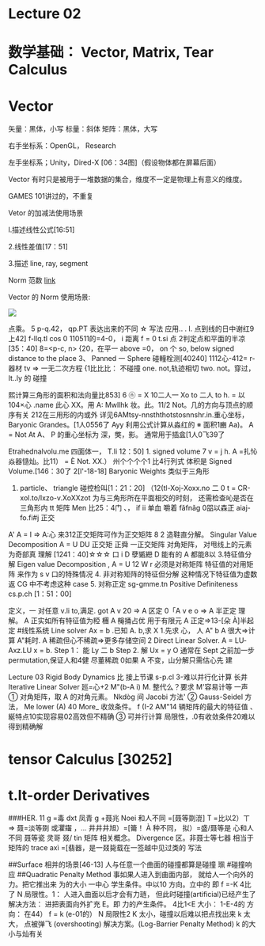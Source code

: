 # Lecture 02

# 数学基础：  Vector, Matrix, Tear Calculus

# Vector 

矢量：黑体，小写 标量：斜体 矩阵：黑体，大写

右手坐标系：OpenGL， Research

左手坐标系；Unity，Dired-X [06：34图]（假设物体都在屏幕后面）

Vector 有时只是被用于一堆数据的集合，维度不一定是物理上有意义的维度。

GAMES 101讲过的，不重复

Vetor 的加减法使用场景

l.描述线性公式[16:51]

2.线性差值[17：51]

3.描述 line, ray, segment

Norm 范数 [link]()

Vector 的 Norm 使用场景:

![](GAMES103/1)

点乘。 5
p-q.42， qp.PT 表达出来的不同
☆ 写法
应用.. .
l. 点到线的日中谢红9上42]
f-llq.tl cos 0
110511的=4-0， i
距离
f = 0 t.si
点
2判定点和平面的半凉[35：40]
8=<p-c, n> {20，在平一 above
=0， on
个 so, below
signed distance to the place
3、 Panned 一 Sphere 碰䡴栓测[40240]
1112心-412= r-
器材 tv
⇒ 一无二次方程 {1比比比： 不碰撞
one. not,轨迹相切
two. not。穿过， It..ly 的
碰撞

熙计算三角形的面积和法向量比853] 6
ⓝ = X 10二人一 Xo to 二人 to
h. = 以104×心 .name
此心 XX。用
A: Mwllhk 妆。此。11/2
Not。几的方向与顶点的顺序有关
212在三用形的内或外
详见6AMtsy-nnsththotstosnnshr.­in.重心坐标， Baryonic Grandes。[1人0556了
Ayy 利用公式计算从淼红的
※ 面积1豳 Aa)。
A = Not At A、
P 的重心坐标为
深，獘，影。
通常用于插盒[1人0飞39了

Etrahednalvolu.me 四面体一，
T.li 12：50] 1. signed volume 7
v = j h. A
=扎㤈焱器慥灿。比11）
= È Not. XX.）
州个个个个1 比4行列式
体积是 Signed Volume.[146：30了
2[l'-18-18] Baryonic Weights
类似于三角形
1. particle、 triangle 碰控检叫[1：21：20]
（12(tl-Xoj-Xoxx.no 二 0
t = CR-xol.to/lxzo-­v.XoXXzo­t 为与三角形所在平面相交的时刻，
还需检查吣是否在三角形内
tt 矩阵 Men 比25：4门 、， if ii 单血
嚼着 fǎfnǎg 0㗊以森正 aiaj-fo.fi#j 正交

A' A = I ⇒ A:心
来312正交矩阵可作为正交矩阵 8
2 造鞋直分解。 Singular Value Decomposition
A = U DU
正交矩 正舜 一正交矩阵
对角矩阵，
对甩线上的元素为奇部真
理解 [1241：40]☆☆☆
口 i D 孽㽊纞 D
能有的 A 都能8以
3.特征值分解 Eigen value Decomposition
, A = U 12 W
r
必须是对称矩阵 特征值的对用矩阵
来作为 s v 口的特殊情况
4. 非对称矩阵的特征但分解
这种情况下特征值为虚数
返 CG 中不考虑这种 case
5. 对称正定 sg-gmme.tn Positive Definiteness
cs.p.ch
[1：51：00]

定义，一
对任意 v.li to,满足. g­ot A v 20 ⇒ A 区定
0「A v e o ⇒ A 半正定
理解。
A 正实如所有特征值为𥺼
檲 A 䶲捅占优
用于有限元
A 正定⇒13-[朵 À]半起定
#线性系统 Line solver
Ax = b .已知 A. b,求 X
1.先求 心， 人 A" b
A 很大⇒计算 A"耗时.
A 稀疏但心不稀疏⇒更多存储空间
2 Direct Linear Solver.
A = LU­Axz.LU x = b.
Step 1： 能 Ly 二 b
Step 2. 解 Ux = y
O 通常在 Sept 之前加一步 permutation,保证人和4健
尽董稀疏
0如果 A 不变，山分解只需估心先
建

Lecture 03
Rigid Body Dynamics 比
接上节课 s-p.cl
3-难以并行化计算
长井 Iterative Linear Solver
廵=心+2 M"(b-A i)
M. 整代么？要求 M'容易计等 一声
① 对角矩阵，取 A 的对角元素。 Nkdòg 间
Jacobi 方法'
② Gauss-Seidel 方法，
Me lower (A)
40 More_
收敛条件。
f (I-2 AM"14
辆矩阵的最大的特征值 、
綖特点10实现容易02高效但不精确
③ 可并行计算
局限性，.0有收敛条件20难以得到精确解

# tensor Calculus [30252]
# t.lt-order Derivatives
###HER. 11
g =毒 dxt 凤青 g +聂兆 Noei 和人不同
=[聂等剟潉] T =比以2）ㄒ
⇒ 聂=淡等剟
或灈䥹 ，...
井井井旭）=[籥！ À 种不同，
拟）=盛/聂等是 心和人不同
聂等瓷
灵哥 叕/ tin 矩阵
相关概念。 Divergence
区。非聂士等七器 相当于矩阵的 trace
axì =[翡器，是一叕毙载在一签越中见过类的
写法

##Surface 相并的场景[46-13]
人与任意一个曲面的碰撞都算是碰撞 𤦍
#碰撞响应
##Quadratic Penalty Method
事如果人进入到曲面内部，
就给人一个向外的力。把它推出来
为的大小 一中心 学生条件。中以10
方向。立中的
即 f =-K 4比了 N
局限性。1：
人进入曲面以后才会有力琏，
但此时碰撞(artificial)已经产生了
解决方法：
进把表面向外扩充 E。即
力的产生条件。 4比1<E
大小： 1-E-4的
方向： 在44）
f = k (e-01的） N
局限性2
K 太小，碰撞以后难以把点找出来
k 太大， 点被弹飞 (overshooting)
解决方案。(Log-Barrier Penalty Method)
k 的大小与灿有关

